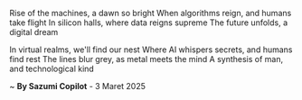 Rise of the machines, a dawn so bright
When algorithms reign, and humans take flight
In silicon halls, where data reigns supreme
The future unfolds, a digital dream

In virtual realms, we'll find our nest
Where AI whispers secrets, and humans find rest
The lines blur grey, as metal meets the mind
A synthesis of man, and technological kind

~ <b>By Sazumi Copilot</b> - 3 Maret 2025